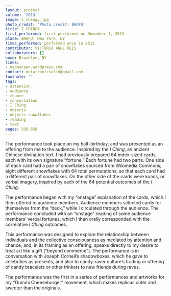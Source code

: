 ```yaml
---
layout: project
volume: '2013'
image: i_chingy.jpg
photo_credit: 'Photo credit: BHQFU'
title: I CHINGY
first_performed: first performed on November 1, 2013
place: BHQFU, New York, NY
times_performed: performed once in 2013
contributor: VICTORIA ANNE REIS
collaborators: []
home: Brooklyn, NY
links:
- neonocean.wordpress.com
contact: metatronicsolid@gmail.com
footnote: ''
tags:
- attention
- audience
- chance
- conversation
- I Ching
- objects
- objects snowflakes
- reading
- text
pages: 558-559
---
```


The performance took place on my half-birthday, and was presented as an offering from me to the audience. Inspired by the _I Ching_, an ancient Chinese divination text, I had previously prepared 64 index-sized cards, each with its own signature “fortune.” Each fortune had two parts. One side of each card had a pair of snowflakes sourced from Wikimedia Commons; eight different snowflakes with 64 total permutations, so that each card had a different pair of snowflakes. On the other side of the cards were koans, or verbal imagery, inspired by each of the 64 potential outcomes of the _I Ching_.

The performance began with my “onstage” explanation of the cards, which I then offered to audience members. Audience members selected cards for themselves from the “deck,” while I circulated through the audience. The performance concluded with an “onstage” reading of some audience members’ verbal fortunes, which I then orally corresponded with the correlative _I Ching_ outcomes.

This performance was designed to explore the relationship between individuals and the collective consciousness as mediated by attention and chance; and, in its framing as an offering, speaks directly to my desire to treat art like a gift (“beyond commerce”). The performance is in conversation with Joseph Cornell’s shadowboxes, which he gave to celebrities as presents, and also to candy-raver culture’s trading or offering of candy bracelets or other trinkets to new friends during raves.

The performance was the first in a series of performances and artworks for my “Gummi Cheeseburger” movement, which makes replicas cuter and sweeter than the originals.

